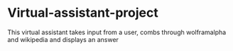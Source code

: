 # Virtual-assistant-project
 This virtual assistant takes input from a user, combs through wolframalpha and wikipedia and displays an answer
